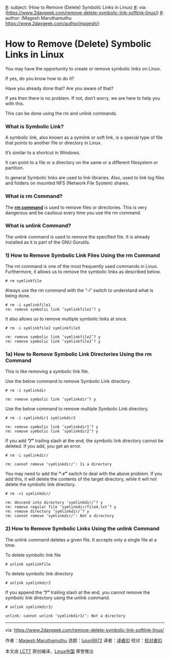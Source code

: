 [#]: collector: (lujun9972)
[#]: translator: ( )
[#]: reviewer: ( )
[#]: publisher: ( )
[#]: url: ( )
[#]: subject: (How to Remove (Delete) Symbolic Links in Linux)
[#]: via: (https://www.2daygeek.com/remove-delete-symbolic-link-softlink-linux/)
[#]: author: (Magesh Maruthamuthu https://www.2daygeek.com/author/magesh/)

How to Remove (Delete) Symbolic Links in Linux
======

You may have the opportunity to create or remove symbolic links on Linux.

If yes, do you know how to do it?

Have you already done that? Are you aware of that?

If yes then there is no problem. If not, don’t worry, we are here to help you with this.

This can be done using the rm and unlink commands.

### What is Symbolic Link?

A symbolic link, also known as a symlink or soft link, is a special type of file that points to another file or directory in Linux.

It’s similar to a shortcut in Windows.

It can point to a file or a directory on the same or a different filesystem or partition.

In general Symbolic links are used to link libraries. Also, used to link log files and folders on mounted NFS (Network File System) shares.

### What is rm Command?

The **[rm command][1]** is used to remove files or directories. This is very dangerous and be cautious every time you use the rm command.

### What is unlink Command?

The unlink command is used to remove the specified file. It is already installed as it is part of the GNU Gorutils.

### 1) How to Remove Symbolic Link Files Using the rm Command

The rm command is one of the most frequently used commands in Linux. Furthermore, it allows us to remove the symbolic links as described below.

```
# rm symlinkfile
```

Always use the rm command with the “-i” switch to understand what is being done.

```
# rm -i symlinkfile1
rm: remove symbolic link ‘symlinkfile1’? y
```

It also allows us to remove multiple symbolic links at once.

```
# rm -i symlinkfile2 symlinkfile3

rm: remove symbolic link ‘symlinkfile2’? y
rm: remove symbolic link ‘symlinkfile3’? y
```

### 1a) How to Remove Symbolic Link Directories Using the rm Command

This is like removing a symbolic link file.

Use the below command to remove Symbolic Link directory.

```
# rm -i symlinkdir

rm: remove symbolic link ‘symlinkdir’? y
```

Use the below command to remove multiple Symbolic Link directory.

```
# rm -i symlinkdir1 symlinkdir2

rm: remove symbolic link ‘symlinkdir1’? y
rm: remove symbolic link ‘symlinkdir2’? y
```

If you add _**“/”**_ trailing slash at the end, the symbolic link directory cannot be deleted. If you add, you get an error.

```
# rm -i symlinkdir/

rm: cannot remove ‘symlinkdir/’: Is a directory
```

You may need to add the **“-r”** switch to deal with the above problem. If you add this, it will delete the contents of the target directory, while it will not delete the symbolic link directory.

```
# rm -ri symlinkdir/

rm: descend into directory ‘symlinkdir/’? y
rm: remove regular file ‘symlinkdir/file4.txt’? y
rm: remove directory ‘symlinkdir/’? y
rm: cannot remove ‘symlinkdir/’: Not a directory
```

### 2) How to Remove Symbolic Links Using the unlink Command

The unlink command deletes a given file. It accepts only a single file at a time.

To delete symbolic link file

```
# unlink symlinkfile
```

To delete symbolic link directory

```
# unlink symlinkdir2
```

If you append the _**“/”**_ trailing slash at the end, you cannot remove the symbolic link directory using the unlink command.

```
# unlink symlinkdir3/

unlink: cannot unlink ‘symlinkdir3/’: Not a directory
```

--------------------------------------------------------------------------------

via: https://www.2daygeek.com/remove-delete-symbolic-link-softlink-linux/

作者：[Magesh Maruthamuthu][a]
选题：[lujun9972][b]
译者：[译者ID](https://github.com/译者ID)
校对：[校对者ID](https://github.com/校对者ID)

本文由 [LCTT](https://github.com/LCTT/TranslateProject) 原创编译，[Linux中国](https://linux.cn/) 荣誉推出

[a]: https://www.2daygeek.com/author/magesh/
[b]: https://github.com/lujun9972
[1]: https://www.2daygeek.com/linux-remove-files-directories-folders-rm-command/
